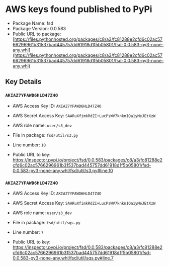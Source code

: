 # AWS keys found published to PyPi

* Package Name: fsd
* Package Version: 0.0.583
* Public URL to package: [https://files.pythonhosted.org/packages/c8/a3/fc81288e2cfd6c02ac5766296961b31537bad445757dd61918d1f5b05801/fsd-0.0.583-py3-none-any.whl](https://files.pythonhosted.org/packages/c8/a3/fc81288e2cfd6c02ac5766296961b31537bad445757dd61918d1f5b05801/fsd-0.0.583-py3-none-any.whl)

## Key Details

### `AKIAZ7YFAWD6HLD47Z4O`

* AWS Access Key ID: `AKIAZ7YFAWD6HLD47Z4O`
* AWS Secret Access Key: `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` 
* AWS role name: `user/s3_dev`
* File in package: `fsd/util/s3.py`
* Line number: `10`

* Public URL to key: https://inspector.pypi.io/project/fsd/0.0.583/packages/c8/a3/fc81288e2cfd6c02ac5766296961b31537bad445757dd61918d1f5b05801/fsd-0.0.583-py3-none-any.whl/fsd/util/s3.py#line.10



### `AKIAZ7YFAWD6HLD47Z4O`

* AWS Access Key ID: `AKIAZ7YFAWD6HLD47Z4O`
* AWS Secret Access Key: `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` 
* AWS role name: `user/s3_dev`
* File in package: `fsd/util/sqs.py`
* Line number: `7`

* Public URL to key: https://inspector.pypi.io/project/fsd/0.0.583/packages/c8/a3/fc81288e2cfd6c02ac5766296961b31537bad445757dd61918d1f5b05801/fsd-0.0.583-py3-none-any.whl/fsd/util/sqs.py#line.7


